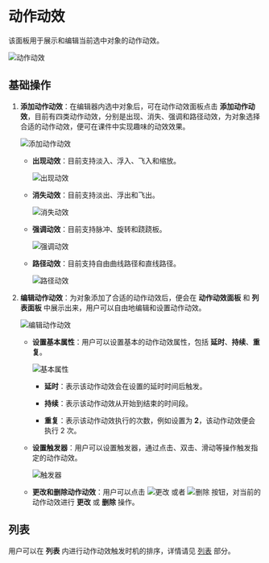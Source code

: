 # 动作动效

该面板用于展示和编辑当前选中对象的动作动效。

![动作动效](img/effect.png)

## 基础操作

1. **添加动作动效**：在编辑器内选中对象后，可在动作动效面板点击 **添加动作动效**，目前有四类动作动效，分别是出现、消失、强调和路径动效，为对象选择合适的动作动效，便可在课件中实现趣味的动效效果。

    ![添加动作动效](img/addeffect.png)

    - **出现动效**：目前支持淡入、浮入、飞入和缩放。

        ![出现动效](img/appear.png)

    - **消失动效**：目前支持淡出、浮出和飞出。

        ![消失动效](img/disappear.png)

    - **强调动效**：目前支持脉冲、旋转和跷跷板。

        ![强调动效](img/emphasize.png)

    - **路径动效**：目前支持自由曲线路径和直线路径。

        ![路径动效](img/path.png)

2. **编辑动作动效**：为对象添加了合适的动作动效后，便会在 **动作动效面板** 和 **列表面板** 中展示出来，用户可以自由地编辑和设置动作动效。

    ![编辑动作动效](img/editeffect.png)

    - **设置基本属性**：用户可以设置基本的动作动效属性，包括 **延时**、**持续**、**重复**。

        ![基本属性](img/basicattribute.png)

        - **延时**：表示该动作动效会在设置的延时时间后触发。

        - **持续**：表示该动作动效从开始到结束的时间段。

        - **重复**：表示该动作动效执行的次数，例如设置为 **2**，该动作动效便会执行 2 次。

    - **设置触发器**：用户可以设置触发器，通过点击、双击、滑动等操作触发指定的动作动效。

        ![触发器](img/trigger.png)

    - **更改和删除动作动效**：用户可以点击 ![更改](img/changeeffect.png) 或者 ![删除](img/deleteeffect.png) 按钮，对当前的动作动效进行 **更改** 或 **删除** 操作。

## 列表

用户可以在 **列表** 内进行动作动效触发时机的排序，详情请见 [列表](list/index.md) 部分。
